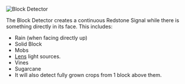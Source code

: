 ![Block Detector](block:betterwithmods:detector)

The Block Detector creates a continuous Redstone Signal while there is something directly in its face.
This includes:

* Rain (when facing directly up)
* Solid Block
* Mobs  
* [Lens](lens.md) light sources.  
* Vines
* Sugarcane
* It will also detect fully grown crops from 1 block above them.

